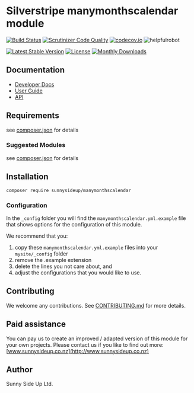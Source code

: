 # Silverstripe manymonthscalendar module
[![Build Status](https://travis-ci.org/sunnysideup/silverstripe-manymonthscalendar.svg?branch=master)](https://travis-ci.org/sunnysideup/silverstripe-manymonthscalendar)
[![Scrutinizer Code Quality](https://scrutinizer-ci.com/g/sunnysideup/silverstripe-manymonthscalendar/badges/quality-score.png?b=master)](https://scrutinizer-ci.com/g/sunnysideup/silverstripe-manymonthscalendar/?branch=master)
[![codecov.io](https://codecov.io/github/sunnysideup/silverstripe-manymonthscalendar/coverage.svg?branch=master)](https://codecov.io/github/sunnysideup/silverstripe-manymonthscalendar?branch=master)
![helpfulrobot](https://helpfulrobot.io/sunnysideup/manymonthscalendar/badge)

[![Latest Stable Version](https://poser.pugx.org/sunnysideup/manymonthscalendar/version)](https://packagist.org/packages/sunnysideup/manymonthscalendar)
[![License](https://poser.pugx.org/sunnysideup/manymonthscalendar/license)](https://packagist.org/packages/sunnysideup/manymonthscalendar)
[![Monthly Downloads](https://poser.pugx.org/sunnysideup/manymonthscalendar/d/monthly)](https://packagist.org/packages/sunnysideup/manymonthscalendar)


## Documentation



 * [Developer Docs](docs/en/INDEX.md)
 * [User Guide](docs/en/userguide.md)
 * [API](http://ssmods.com/apis/manymonthscalendar/docs/en/api/)

## Requirements



see [composer.json](composer.json) for details

### Suggested Modules



see [composer.json](composer.json) for details


## Installation


```
composer require sunnysideup/manymonthscalendar
```

### Configuration



In the `_config` folder you will find the `manymonthscalendar.yml.example`
file that shows options for the configuration of this module.

We recommend that you:

  1. copy these `manymonthscalendar.yml.example` files into your
`mysite/_config` folder
  2. remove the .example extension
  3. delete the lines you not care about, and
  4. adjust the configurations that you would like to use.


## Contributing



We welcome any contributions. See [CONTRIBUTING.md](CONTRIBUTING.md) for more details.

## Paid assistance



You can pay us to create an improved / adapted version of this module for your own projects.  Please contact us if you like to find out more: [www.sunnysideup.co.nz](http://www.sunnysideup.co.nz)

## Author



Sunny Side Up Ltd.
